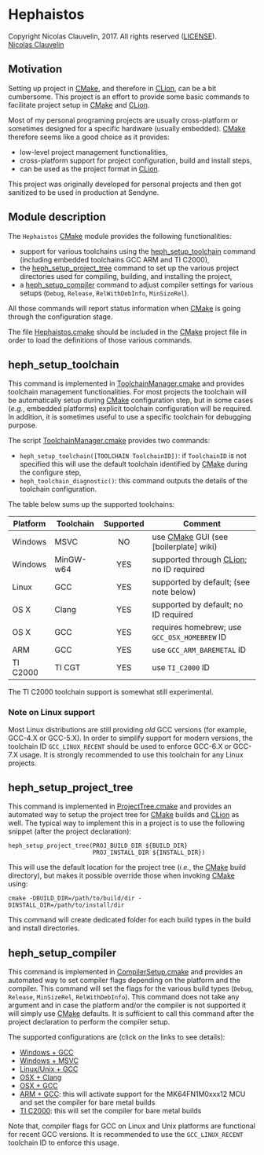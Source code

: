 # Hephaistos #
Copyright Nicolas Clauvelin, 2017. All rights reserved ([LICENSE](LICENSE)).  
[Nicolas Clauvelin](mailto:nclauvelin@sendyne.com)  


## Motivation ##
Setting up project in [CMake], and therefore in [CLion], can be a bit cumbersome. This project is an effort to provide some basic commands to facilitate project setup in [CMake] and [CLion].

Most of my personal programing projects are usually cross-platform or sometimes designed for a specific hardware (usually embedded). [CMake] therefore seems like a good choice as it provides:

* low-level project management functionalities,
* cross-platform support for project configuration, build and install steps,
* can be used as the project format in [CLion].

This project was originally developed for personal projects and then got sanitized to be used in production at Sendyne.


## Module description ##
The `Hephaistos` [CMake] module provides the following functionalities:

* support for various toolchains using the [heph_setup_toolchain] command (including embedded toolchains GCC ARM and TI C2000),
* the [heph_setup_project_tree] command to set up the various project directories used for compiling, building, and installing the project,
* a [heph_setup_compiler] command to adjust compiler settings for various setups (`Debug`, `Release`, `RelWithDebInfo`, `MinSizeRel`).

All those commands will report status information when [CMake] is going through the configuration stage.

The file [Hephaistos.cmake](Hephaistos.cmake) should be included in the [CMake] project file in order to load the definitions of those various commands.


## heph_setup_toolchain ##
This command is implemented in [ToolchainManager.cmake](scripts/ToolchainManager.cmake) and provides toolchain management functionalities. For most projects the toolchain will be automatically setup during [CMake] configuration step, but in some cases (*e.g.*, embedded platforms) explicit toolchain configuration will be required. In addition, it is sometimes useful to use a specific toolchain for debugging purpose.

The script [ToolchainManager.cmake](scripts/ToolchainManager.cmake) provides two commands:

* `heph_setup_toolchain([TOOLCHAIN ToolchainID])`: if `ToolchainID` is not specified this will use the default toolchain identified by [CMake] during the configure step,
* `heph_toolchain_diagnostic()`: this command outputs the details of the toolchain configuration.

The table below sums up the supported toolchains:

| Platform | Toolchain | Supported | Comment                                |
| -------- | --------- | :-: | -------------------------------------------- |
| Windows  | MSVC      | NO  | use [CMake] GUI (see [boilerplate] wiki)     |
| Windows  | MinGW-w64 | YES | supported through [CLion]; no ID required    |
| Linux    | GCC       | YES | supported by default; (see note below)       |
| OS X     | Clang     | YES | supported by default; no ID required         |
| OS X     | GCC       | YES | requires homebrew; use `GCC_OSX_HOMEBREW` ID |
| ARM      | GCC       | YES | use `GCC_ARM_BAREMETAL` ID                   |
| TI C2000 | TI CGT    | YES | use `TI_C2000` ID                            |

The TI C2000 toolchain support is somewhat still experimental.

### Note on Linux support ###
Most Linux distributions are still providing *old* GCC versions (for example, GCC-4.X or GCC-5.X). In order to simplify support for modern versions, the toolchain ID `GCC_LINUX_RECENT` should be used to enforce GCC-6.X or GCC-7.X usage. It is strongly recommended to use this toolchain for any Linux projects.


## heph_setup_project_tree ##
This command is implemented in [ProjectTree.cmake](scripts/ProjectTree.cmake) and provides an automated way to setup the project tree for [CMake] builds and [CLion] as well. The typical way to implement this in a project is to use the following snippet (after the project declaration):

```
heph_setup_project_tree(PROJ_BUILD_DIR ${BUILD_DIR}
                        PROJ_INSTALL_DIR ${INSTALL_DIR})
```

This will use the default location for the project tree (*i.e.*, the [CMake] build directory), but makes it possible override those when invoking [CMake] using:

```
cmake -DBUILD_DIR=/path/to/build/dir -DINSTALL_DIR=/path/to/install/dir
```

This command will create dedicated folder for each build types in the build and install directories.


## heph_setup_compiler ##
This command is implemented in [CompilerSetup.cmake](scripts/CompilerSetup.cmake) and provides an automated way to set compiler flags depending on the platform and the compiler. This command will set the flags for the various build types (`Debug`, `Release`, `MinSizeRel`, `RelWithDebInfo`). This command does not take any argument and in case the platform and/or the compiler is not supported it will simply use [CMake] defaults. It is sufficient to call this command after the project declaration to perform the compiler setup.

The supported configurations are (click on the links to see details):

* [Windows + GCC](scripts/compilers_support/Windows_GCC.cmake)
* [Windows + MSVC](scripts/compilers_support/Windows_MSVC.cmake)
* [Linux/Unix + GCC](scripts/compilers_support/LinuxUnix_GCC.cmake)
* [OSX + Clang](scripts/compilers_support/OSX_Clang.cmake)
* [OSX + GCC](scripts/compilers_support/OSX_GCC.cmake)
* [ARM + GCC](scripts/compilers_support/ARM_GCC.cmake): this will activate support for the MK64FN1M0xxx12 MCU and set the compiler for bare metal builds
* [TI C2000](scripts/compilers_support/C2000.cmake): this will set the compiler for bare metal builds

Note that, compiler flags for GCC on Linux and Unix platforms are functional for recent GCC versions. It is recommended to use the `GCC_LINUX_RECENT` toolchain ID to enforce this usage.


[CMake]: https://cmake.org/
[CLion]: https://www.jetbrains.com/clion/
[heph_setup_toolchain]: #heph_setup_toolchain
[heph_setup_project_tree]: #heph_setup_project_tree
[heph_setup_compiler]: #heph_setup_compiler

